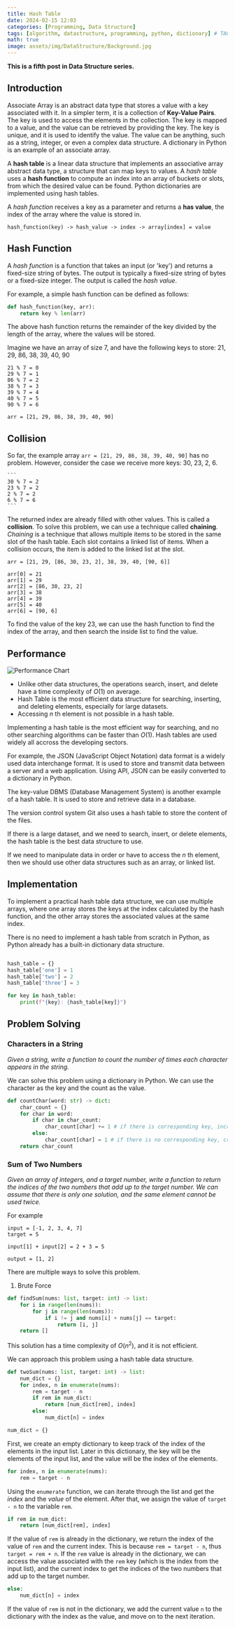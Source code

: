 ```yaml
---
title: Hash Table
date: 2024-02-15 12:03
categories: [Programming, Data Structure]
tags: [algorithm, datastructure, programming, python, dictionary] # TAG names should always be lowercase
math: true
image: assets/img/DataStructure/Background.jpg
---
```


**This is a fifth post in Data Structure series.**

## Introduction

Associate Array is an abstract data type that stores a value with a key associated with it. In a simpler term, it is a collection of **Key-Value Pairs**. The key is used to access the elements in the collection. The key is mapped to a value, and the value can be retrieved by providing the key. The key is unique, and it is used to identify the value. The value can be anything, such as a string, integer, or even a complex data structure.
A dictionary in Python is an example of an associate array.

A **hash table** is a linear data structure that implements an associative array abstract data type, a structure that can map keys to values. A _hash table_ uses a **hash function** to compute an index into an array of buckets or slots, from which the desired value can be found. Python dictionaries are implemented using hash tables.

A _hash function_ receives a key as a parameter and returns a **has value**, the index of the array where the value is stored in.

```
hash_function(key) -> hash_value -> index -> array[index] = value
```

## Hash Function

A _hash function_ is a function that takes an input (or 'key') and returns a fixed-size string of bytes. The output is typically a fixed-size string of bytes or a fixed-size integer. The output is called the _hash value_.

For example, a simple hash function can be defined as follows:

```python
def hash_function(key, arr):
    return key % len(arr)
```

The above hash function returns the remainder of the key divided by the length of the array, where the values will be stored.

Imagine we have an array of size 7, and have the following keys to store: 21, 29, 86, 38, 39, 40, 90

```
21 % 7 = 0
29 % 7 = 1
86 % 7 = 2
38 % 7 = 3
39 % 7 = 4
40 % 7 = 5
90 % 7 = 6

arr = [21, 29, 86, 38, 39, 40, 90]
```

## Collision

So far, the example array `arr = [21, 29, 86, 38, 39, 40, 90]` has no problem. However, consider the case we receive more keys: 30, 23, 2, 6.

    ```
    30 % 7 = 2
    23 % 7 = 2
    2 % 7 = 2
    6 % 7 = 6
    ```

The returned index are already filled with other values. This is called a **collision**.
To solve this problem, we can use a technique called **chaining**.
_Chaining_ is a technique that allows multiple items to be stored in the same slot of the hash table. Each slot contains a linked list of items. When a collision occurs, the item is added to the linked list at the slot.

```
arr = [21, 29, [86, 30, 23, 2], 38, 39, 40, [90, 6]]

arr[0] = 21
arr[1] = 29
arr[2] = [86, 30, 23, 2]
arr[3] = 38
arr[4] = 39
arr[5] = 40
arr[6] = [90, 6]
```

To find the value of the key 23, we can use the hash function to find the index of the array, and then search the inside list to find the value.

## Performance

![Performance Chart](assets/img/DataStructure/DataStructurePerformance.jpg)

- Unlike other data structures, the operations search, insert, and delete have a time complexity of $O(1)$ on average.
- Hash Table is the most efficient data structure for searching, inserting, and deleting elements, especially for large datasets.
- Accessing _n_ th element is not possible in a hash table.

Implementing a hash table is the most efficient way for searching, and no other searching algorithms can be faster than $O(1)$.
Hash tables are used widely all accross the developing sectors.

For example, the JSON (JavaScript Object Notation) data format is a widely used data interchange format. It is used to store and transmit data between a server and a web application. Using API, JSON can be easily converted to a dictionary in Python.

The key-value DBMS (Database Management System) is another example of a hash table. It is used to store and retrieve data in a database.

The version control system Git also uses a hash table to store the content of the files.

If there is a large dataset, and we need to search, insert, or delete elements, the hash table is the best data structure to use.

If we need to manipulate data in order or have to access the _n_ th element, then we should use other data structures such as an array, or linked list.

## Implementation

To implement a practical hash table data structure, we can use multiple arrays, where one array stores the keys at the index calculated by the hash function, and the other array stores the associated values at the same index.

There is no need to implement a hash table from scratch in Python, as Python already has a built-in dictionary data structure.

```python

hash_table = {}
hash_table['one'] = 1
hash_table['two'] = 2
hash_table['three'] = 3

for key in hash_table:
    print(f"{key}: {hash_table[key]}")

```

## Problem Solving

### Characters in a String

_Given a string, write a function to count the number of times each character appears in the string._

We can solve this problem using a dictionary in Python. We can use the character as the key and the count as the value.

```python
def countChar(word: str) -> dict:
    char_count = {}
    for char in word:
        if char in char_count:
            char_count[char] += 1 # if there is corresponding key, increase the value by 1
        else:
            char_count[char] = 1 # if there is no corresponding key, create a new key and associate a value of 1
    return char_count
```

### Sum of Two Numbers

_Given an array of integers, and a target number, write a function to return the indices of the two numbers that add up to the target number. We can assume that there is only one solution, and the same element cannot be used twice._

For example

```
input = [-1, 2, 3, 4, 7]
target = 5

input[1] + input[2] = 2 + 3 = 5

output = [1, 2]
```

There are multiple ways to solve this problem.

1. Brute Force

```python
def findSum(nums: list, target: int) -> list:
    for i in range(len(nums)):
        for j in range(len(nums)):
            if i != j and nums[i] + nums[j] == target:
                return [i, j]
    return []
```

This solution has a time complexity of $O(n^2)$, and it is not efficient.

We can approach this problem using a hash table data structure.

```python
def twoSum(nums: list, target: int) -> list:
    num_dict = {}
    for index, n in enumerate(nums):
        rem = target - n
        if rem in num_dict:
            return [num_dict[rem], index]
        else:
            num_dict[n] = index
```

```python
num_dict = {}
```

First, we create an empty dictionary to keep track of the index of the elements in the input list.
Later in this dictionary, the key will be the elements of the input list, and the value will be the index of the elements.

```python
for index, n in enumerate(nums):
    rem = target - n
```

Using the `enumerate` function, we can iterate through the list and get the _index_ and the _value_ of the element. After that, we assign the value of `target - n` to the variable `rem`.

```python
if rem in num_dict:
    return [num_dict[rem], index]
```

If the value of `rem` is already in the dictionary, we return the index of the value of `rem` and the current index.
This is because `rem = target - n`, thus `target = rem + n`. If the `rem` value is already in the dictionary, we can access the value associated with the `rem` key (which is the index from the input list), and the current index to get the indices of the two numbers that add up to the target number.

```python
else:
    num_dict[n] = index
```

If the value of `rem` is not in the dictionary, we add the current value `n` to the dictionary with the index as the value, and move on to the next iteration.
